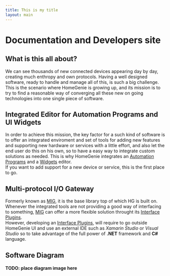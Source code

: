 ```yaml
---
title: This is my title
layout: main
---
```


# Documentation and Developers site

## What is this all about?

We can see thousands of new connected devices appearing day by day, creating much enthropy and own protocols.
Having a well designed software, ready to handle and manage all of this, is such a big challenge.
This is the scenario where HomeGenie is growing up,
and its mission is to try to find a reasonable way of converging all these new on going technologies into one single
piece of software.

## Integrated Editor for Automation Programs and UI Widgets

In order to achieve this mission, the key factor for a such kind of software is to offer an integrated enviroment and
set of tools for adding new features and supporting new hardware or services with a little effort, and also
let the end user do this on his own, so to have a easy way to integrate custom solutions as needed.
This is why HomeGenie integrates an [Automation Programs](programs.html) and a [Widgets](widgets.html) editor.<br/>
If you want to add support for a new device or service, this is the first place to go.<br/>

## Multi-protocol I/O Gateway

Formerly known as [MIG](https://github.com/genielabs/mig-service-dotnet), it is the base library top of which HG is built on.
Whenever the integrated tools are not providing a good way of interfacing to something, [MIG](https://github.com/genielabs/mig-service-dotnet)
can offer a more flexible solution throught its [Interface Plugins](https://github.com/genielabs/mig-service-dotnet).<br/>
However, developing an [Interface Plugins](https://github.com/genielabs/mig-service-dotnet), will require to go outside
HomeGenie UI and use an external IDE such as *Xamarin Studio* or *Visual Studio* so to take advantage of the full power
of **.NET** framework and **C#** language.


## Software Diagram

#### TODO: place diagram image here
